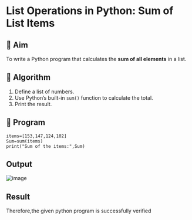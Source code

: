 # List Operations in Python: Sum of List Items

## 🎯 Aim
To write a Python program that calculates the **sum of all elements** in a list.

## 🧠 Algorithm
1. Define a list of numbers.
2. Use Python’s built-in `sum()` function to calculate the total.
3. Print the result.

## 🧾 Program

```
items=[153,147,124,102]
Sum=sum(items)
print("Sum of the items:",Sum)
```
## Output
![image](https://github.com/user-attachments/assets/4bb5803c-eb30-4d2b-a541-7adcd18c6c4b)


## Result
Therefore,the given python program is successfully verified
